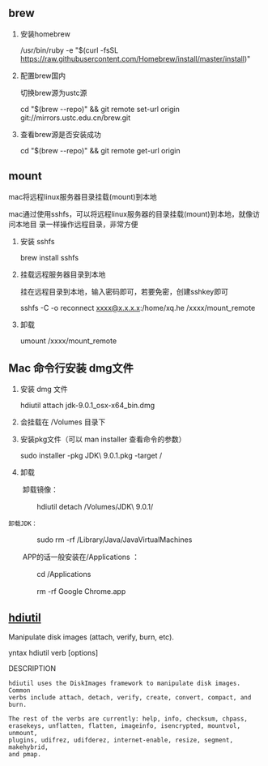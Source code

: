 
## brew

1. 安装homebrew

    /usr/bin/ruby -e "$(curl -fsSL https://raw.githubusercontent.com/Homebrew/install/master/install)"

2. 配置brew国内

    切换brew源为ustc源

    cd "$(brew --repo)" && git remote set-url origin git://mirrors.ustc.edu.cn/brew.git

3. 查看brew源是否安装成功

    cd "$(brew --repo)"  && git remote get-url origin



## mount 

mac将远程linux服务器目录挂载(mount)到本地

mac通过使用sshfs，可以将远程linux服务器的目录挂载(mount)到本地，就像访问本地目
录一样操作远程目录，非常方便

1. 安装 sshfs

    brew install sshfs

2. 挂载远程服务器目录到本地

    挂在远程目录到本地，输入密码即可，若要免密，创建sshkey即可

    sshfs -C -o reconnect xxxx@x.x.x.x:/home/xq.he /xxxx/mount_remote

3. 卸载

    umount /xxxx/mount_remote

## Mac 命令行安装 dmg文件

1. 安装 dmg 文件

    hdiutil attach jdk-9.0.1_osx-x64_bin.dmg

2. 会挂载在 /Volumes 目录下

3. 安装pkg文件（可以 man installer 查看命令的参数）

    sudo installer -pkg JDK\ 9.0.1.pkg -target /

4. 卸载

　　卸载镜像：

　　　　hdiutil detach /Volumes/JDK\ 9.0.1/

    卸载JDK：

　　　　sudo rm -rf /Library/Java/JavaVirtualMachines

　　APP的话一般安装在/Applications ：

　　　　cd /Applications

　　　　rm -rf Google Chrome.app


## [hdiutil](https://ss64.com/osx/hdiutil.html)

Manipulate disk images (attach, verify, burn, etc).

yntax
      hdiutil verb [options]

DESCRIPTION

    hdiutil uses the DiskImages framework to manipulate disk images.  Common
    verbs include attach, detach, verify, create, convert, compact, and burn.

    The rest of the verbs are currently: help, info, checksum, chpass,
    erasekeys, unflatten, flatten, imageinfo, isencrypted, mountvol, unmount,
    plugins, udifrez, udifderez, internet-enable, resize, segment, makehybrid,
    and pmap.
